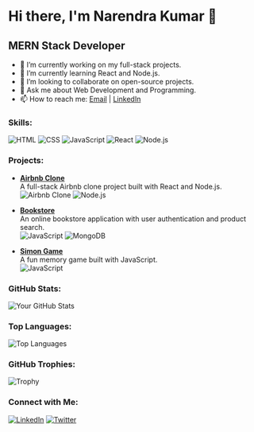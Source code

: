 # Hi there, I'm Narendra Kumar 👋

## MERN Stack Developer

- 🔭 I’m currently working on my full-stack projects.
- 🌱 I’m currently learning React and Node.js.
- 👯 I’m looking to collaborate on open-source projects.
- 💬 Ask me about Web Development and Programming.
- 📫 How to reach me: [Email](narendraprajapat4455@gmail.com.com) | [LinkedIn](www.linkedin.com/in/narendrakumar-174116313)

### Skills:
![HTML](https://img.shields.io/badge/HTML-E34F26?style=for-the-badge&logo=html5&logoColor=white)
![CSS](https://img.shields.io/badge/CSS-1572B6?style=for-the-badge&logo=css3&logoColor=white)
![JavaScript](https://img.shields.io/badge/JavaScript-F7DF1E?style=for-the-badge&logo=javascript&logoColor=black)
![React](https://img.shields.io/badge/React-61DAFB?style=for-the-badge&logo=react&logoColor=black)
![Node.js](https://img.shields.io/badge/Node.js-339933?style=for-the-badge&logo=node.js&logoColor=white)

### Projects:
- **[Airbnb Clone](https://github.com/narendrakumar7878/AirbnbClone)**  
  A full-stack Airbnb clone project built with React and Node.js.  
  ![Airbnb Clone](https://img.shields.io/badge/React-61DAFB?style=for-the-badge&logo=react&logoColor=black) ![Node.js](https://img.shields.io/badge/Node.js-339933?style=for-the-badge&logo=node.js&logoColor=white)

- **[Bookstore](https://github.com/narendrakumar7878/bookstore)**  
  An online bookstore application with user authentication and product search.  
  ![JavaScript](https://img.shields.io/badge/JavaScript-F7DF1E?style=for-the-badge&logo=javascript&logoColor=black) ![MongoDB](https://img.shields.io/badge/MongoDB-47A248?style=for-the-badge&logo=mongodb&logoColor=white)

- **[Simon Game](https://github.com/narendrakumar7878/simon-game)**  
  A fun memory game built with JavaScript.  
  ![JavaScript](https://img.shields.io/badge/JavaScript-F7DF1E?style=for-the-badge&logo=javascript&logoColor=black)

### GitHub Stats:
![Your GitHub Stats](https://github-readme-stats.vercel.app/api?username=narendrakumar7878&show_icons=true&theme=radical)

### Top Languages:
![Top Languages](https://github-readme-stats.vercel.app/api/top-langs/?username=narendrakumar7878&layout=compact&theme=radical)

### GitHub Trophies:
![Trophy](https://github-profile-trophy.vercel.app/?username=narendrakumar7878&theme=onedark)

### Connect with Me:
[![LinkedIn](https://img.shields.io/badge/LinkedIn-0077B5?style=for-the-badge&logo=linkedin&logoColor=white)](www.linkedin.com/in/narendrakumar-174116313)
[![Twitter](https://img.shields.io/badge/Twitter-1DA1F2?style=for-the-badge&logo=twitter&logoColor=white)]()
